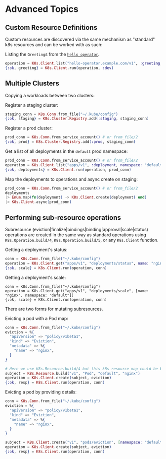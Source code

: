 # Advanced Topics

## Custom Resource Definitions

Custom resources are discovered via the same mechanism as "standard" k8s resources and can be worked with as such:

Listing the `Greeting`s from the [`hello operator`](https://github.com/coryodaniel/hello_operator).

```elixir
operation = K8s.Client.list("hello-operator.example.com/v1", :greeting, [namespace: "default"])
{:ok, greeting} = K8s.Client.run(operation, :dev)
```

## Multiple Clusters

Copying a workloads between two clusters:

Register a staging cluster:

```elixir
staging_conn = K8s.Conn.from_file("~/.kube/config")
{:ok, staging} = K8s.Cluster.Registry.add(:staging, staging_conn)
```

Register a prod cluster:

```elixir
prod_conn = K8s.Conn.from_service_account() # or from_file/2
{:ok, prod} = K8s.Cluster.Registry.add(:prod, staging_conn)
```

Get a list of all deployments in the `default` prod namespace:

```elixir
prod_conn = K8s.Conn.from_service_account() # or from_file/2
operation = K8s.Client.list("apps/v1", :deployment, namespace: "default")
{:ok, deployments} = K8s.Client.run(operation, prod_conn)
```

Map the deployments to operations and async create on staging:

```elixir
prod_conn = K8s.Conn.from_service_account() # or from_file/2
deployments
|> Enum.map(fn(deployment) -> K8s.Client.create(deployment) end)
|> K8s.Client.async(prod_conn)
```

## Performing sub-resource operations

Subresource (eviction|finalize|bindings|binding|approval|scale|status) operations are created in the same way as standard operations using `K8s.Operation.build/4`, `K8s.Operation.build/5`, or any `K8s.Client` function.

Getting a deployment's status:

```elixir
conn = K8s.Conn.from_file("~/.kube/config")
operation = K8s.Client.get("apps/v1", "deployments/status", name: "nginx", namespace: "default")
{:ok, scale} = K8s.Client.run(operation, conn)
```

Getting a deployment's scale:

```
conn = K8s.Conn.from_file("~/.kube/config")
operation = K8s.Client.get("apps/v1", "deployments/scale", [name: "nginx", namespace: "default"])
{:ok, scale} = K8s.Client.run(operation, conn)
```

There are two forms for mutating subresources.

Evicting a pod with a Pod map:

```elixir
conn = K8s.Conn.from_file("~/.kube/config")
eviction = %{
  "apiVersion" => "policy/v1beta1",
  "kind" => "Eviction",
  "metadata" => %{
    "name" => "nginx",
  }
}

# Here we use K8s.Resource.build/4 but this k8s resource map could be built manually or retrieved from the k8s API
subject = K8s.Resource.build("v1", "Pod", "default", "nginx")
operation = K8s.Client.create(subject, eviction)
{:ok, resp} = K8s.Client.run(operation, conn)
```

Evicting a pod by providing details:

```elixir
conn = K8s.Conn.from_file("~/.kube/config")
eviction = %{
  "apiVersion" => "policy/v1beta1",
  "kind" => "Eviction",
  "metadata" => %{
    "name" => "nginx",
  }
}

subject = K8s.Client.create("v1", "pods/eviction", [namespace: "default", name: "nginx"], eviction)
operation = K8s.Client.create(subject, eviction)
{:ok, resp} = K8s.Client.run(operation, conn)
```
